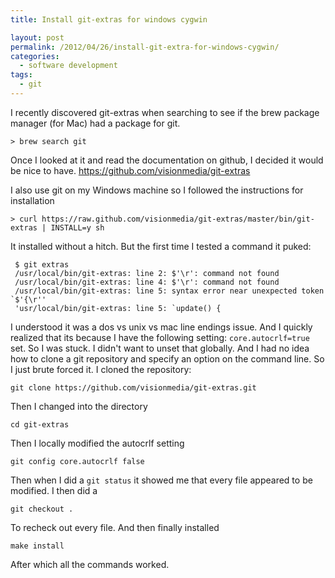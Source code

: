 ```yaml
---
title: Install git-extras for windows cygwin

layout: post
permalink: /2012/04/26/install-git-extra-for-windows-cygwin/
categories:
  - software development
tags:
  - git
---
```


I recently discovered git-extras when searching to see if the brew package
manager (for Mac) had a package for git.

<!--more-->

    > brew search git

Once I looked at it and read the documentation on github, I decided it would be
nice to have. https://github.com/visionmedia/git-extras

I also use git on my Windows machine so I followed the instructions for
installation

    > curl https://raw.github.com/visionmedia/git-extras/master/bin/git-extras | INSTALL=y sh

It installed without a hitch. But the first time I tested a command it puked:

     $ git extras
     /usr/local/bin/git-extras: line 2: $'\r': command not found
     /usr/local/bin/git-extras: line 4: $'\r': command not found
     /usr/local/bin/git-extras: line 5: syntax error near unexpected token `$'{\r''
     'usr/local/bin/git-extras: line 5: `update() {

I understood it was a dos vs unix vs mac line endings issue. And I quickly
realized that its because I have the following setting: `core.autocrlf=true`
set. So I was stuck. I didn't want to unset that globally. And I had no idea how
to clone a git repository and specify an option on the command line. So I just
brute forced it. I cloned the repository:

    git clone https://github.com/visionmedia/git-extras.git

Then I changed into the directory

    cd git-extras

Then I locally modified the autocrlf setting

    git config core.autocrlf false

Then when I did a `git status` it showed me that every file appeared to be
modified. I then did a

    git checkout .

To recheck out every file. And then finally installed

    make install

After which all the commands worked.
